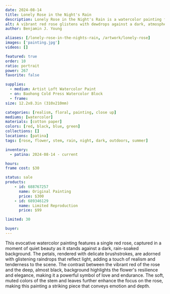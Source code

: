 ```yaml
---
date: 2024-08-14
title: Lonely Rose in the Night's Rain
description: Lonely Rose in the Night's Rain is a watercolor painting featuring a single rose in the rain with a dark background.
alt: A vibrant red rose glistens with dewdrops against a dark, atmospheric background, creating a striking contrast and a sense of delicate elegance in this watercolor painting.
author: Benjamin J. Young

aliases: [/lonely-rose-in-the-nights-rain, /artwork/lonely-rose]
images: ['painting.jpg']
videos: []

featured: true
order: 10
ratio: portrait
power: 267
favorite: false

supplies:
  - medium: Artist Loft Watercolor Paint
  - on: Baohong Cold Press Watercolor Block
  - frame: 
size: 12.2x8.3in (310x210mm)

categories: [realism, floral, painting, close up]
mediums: [watercolor]
materials: [cotton paper]
colors: [red, black, blue, green]
collections: []
locations: [patina]
tags: [rose, flower, stem, rain, night, dark, outdoors, summer]

inventory:
  - patina: 2024-08-14 - current

hours: 
frame cost: $30

status: sale
products:
    - id: 688767257
      name: Original Painting
      price: $300
    - id: 689346129
      name: Limited Reproduction
      price: $99

limited: 30

buyer: 
---
```


This evocative watercolor painting features a single red rose, captured in a moment of quiet beauty as it stands against a dark, rain-soaked background. The petals, rendered with delicate brushstrokes, are adorned with glistening raindrops that reflect light, adding a touch of realism and tenderness to the scene. The contrast between the vibrant red of the rose and the deep, almost black, background highlights the flower's resilience and elegance, making it a powerful symbol of love and endurance. The soft, muted colors of the stem and leaves further enhance the focus on the rose, making this painting a striking piece that conveys emotion and depth.